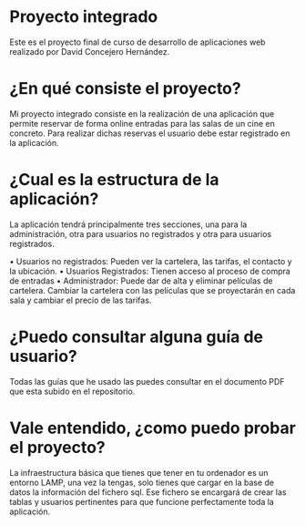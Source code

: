 # Proyecto integrado

Este es el proyecto final de curso de desarrollo de aplicaciones web realizado por David Concejero Hernández. 

# ¿En qué consiste el proyecto?

Mi proyecto integrado consiste en la realización de una aplicación que permite reservar de forma online entradas para las salas de un cine en concreto. Para realizar dichas reservas el usuario debe estar registrado en la aplicación. 

# ¿Cual es la estructura de la aplicación?

La aplicación tendrá principalmente tres secciones, una para la administración, otra para usuarios no registrados y otra para usuarios registrados.

• Usuarios no registrados: Pueden ver la cartelera, las tarifas, el contacto y la ubicación.
• Usuarios Registrados: Tienen acceso al proceso de compra de entradas
• Administrador: Puede dar de alta y eliminar películas de cartelera. Cambiar la cartelera con las películas que se proyectarán en cada sala y cambiar el precio de las tarifas.

# ¿Puedo consultar alguna guía de usuario?

Todas las guías que he usado las puedes consultar en el documento PDF que esta subido en el repositorio.

# Vale entendido, ¿como puedo probar el proyecto?

La infraestructura básica que tienes que tener en tu ordenador es un entorno LAMP, una vez la tengas, solo tienes que cargar en la base de datos la información del fichero sql. Ese fichero se encargará de crear las tablas y usuarios pertinentes para que funcione perfectamente toda la aplicación.
